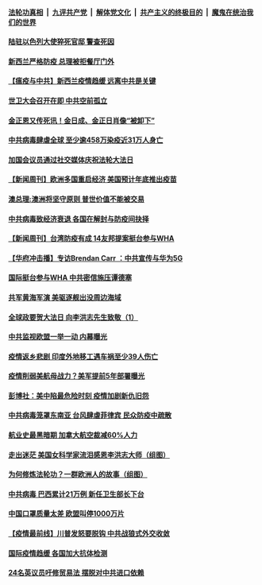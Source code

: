 ####  [法轮功真相](../../../../basic/blob/master/README.md?t=05171931) &nbsp;|&nbsp; [九评共产党](../../../../9ping.md/blob/master/README.md?t=05171931) &nbsp;|&nbsp; [解体党文化](../../../../jtdwh.md/blob/master/README.md?t=05171931)  &nbsp;|&nbsp; [共产主义的终极目的](../../../../gczydzjmd.md/blob/master/README.md?t=05171931) &nbsp;|&nbsp; [魔鬼在统治我们的世界](../../../../mgztzwmdsj.md/blob/master/README.md?t=05171931) 

#### [陆驻以色列大使猝死官邸 警查死因](../pages/prog202/a102849259.md?t=05171931) 

#### [新西兰严格防疫 总理被拒餐厅门外](../pages/prog202/a102849188.md?t=05171931) 

#### [【瘟疫与中共】新西兰疫情趋缓 远离中共是关键](../pages/prog202/a102849198.md?t=05171931) 

#### [世卫大会召开在即 中共空前孤立](../pages/prog202/a102849148.md?t=05171931) 

#### [金正恩又传死讯！金日成、金正日肖像“被卸下”](../pages/prog202/a102849060.md?t=05171931) 

#### [中共病毒肆虐全球 至少逾458万染疫近31万人身亡](../pages/prog202/a102848994.md?t=05171931) 

#### [加国会议员通过社交媒体庆祝法轮大法日](../pages/prog202/a102849002.md?t=05171931) 


#### [【新闻周刊】欧洲多国重启经济 美国预计年底推出疫苗](../pages/prog202/a102848884.md?t=05171931) 

#### [澳总理:澳洲将坚守原则 普世价值不能被交易](../pages/prog202/a102848781.md?t=05171931) 

#### [中共病毒致经济衰退 各国在解封与防疫间抉择](../pages/prog202/a102848691.md?t=05171931) 

#### [【新闻周刊】台湾防疫有成 14友邦提案挺台参与WHA](../pages/prog202/a102848858.md?t=05171931) 

#### [【华府冲击播】专访Brendan Carr ：中共宣传与华为5G](../pages/prog202/a102848838.md?t=05171931) 

#### [国际挺台参与WHA 中共密信施压谭德塞](../pages/prog202/a102848824.md?t=05171931) 


#### [共军黄海军演 美驱逐舰出没周边海域](../pages/prog202/a102848669.md?t=05171931) 

#### [全球政要贺大法日 向李洪志先生致敬（1）](../pages/prog202/a102848511.md?t=05171931) 

#### [中共监视欧盟一举一动 内幕曝光](../pages/prog202/a102848512.md?t=05171931) 

#### [疫情返乡悲剧 印度外地移工遇车祸至少39人伤亡](../pages/prog202/a102848468.md?t=05171931) 

#### [疫情削弱美航母战力？美军提前5年部署曝光](../pages/prog202/a102848469.md?t=05171931) 

#### [彭博社：美中陷最危险时刻 疫情加剧新仇旧怨](../pages/prog202/a102848408.md?t=05171931) 

#### [中共病毒笼罩东南亚 台风肆虐菲律宾 民众防疫中疏散](../pages/prog202/a102848363.md?t=05171931) 

#### [航业史最黑暗期 加拿大航空裁减60%人力](../pages/prog202/a102848329.md?t=05171931) 

#### [走出迷茫 美国女科学家流泪感恩李洪志大师（组图）](../pages/prog202/a102848342.md?t=05171931) 

#### [为何修炼法轮功？一群欧洲人的故事（组图）](../pages/prog202/a102848295.md?t=05171931) 

#### [中共病毒 巴西累计21万例 新任卫生部长下台](../pages/prog202/a102848225.md?t=05171931) 

#### [中国口罩质量太差 欧盟叫停1000万片](../pages/prog202/a102848204.md?t=05171931) 

#### [【疫情最前线】川普发怒要脱钩 中共战狼式外交收敛](../pages/prog202/a102848183.md?t=05171931) 

#### [国际疫情趋缓 各国加大抗体检测](../pages/prog202/a102848009.md?t=05171931) 

#### [24名英议员吁修贸易法 摆脱对中共进口依赖](../pages/prog202/a102848036.md?t=05171931) 


